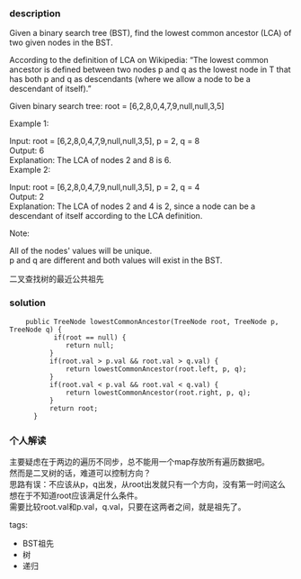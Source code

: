 ### description    
  Given a binary search tree (BST), find the lowest common ancestor (LCA) of two given nodes in the BST.  
    
  According to the definition of LCA on Wikipedia: “The lowest common ancestor is defined between two nodes p and q as the lowest node in T that has both p and q as descendants (where we allow a node to be a descendant of itself).”  
    
  Given binary search tree:  root = [6,2,8,0,4,7,9,null,null,3,5]  
    
    
     
    
  Example 1:  
    
  Input: root = [6,2,8,0,4,7,9,null,null,3,5], p = 2, q = 8  
  Output: 6  
  Explanation: The LCA of nodes 2 and 8 is 6.  
  Example 2:  
    
  Input: root = [6,2,8,0,4,7,9,null,null,3,5], p = 2, q = 4  
  Output: 2  
  Explanation: The LCA of nodes 2 and 4 is 2, since a node can be a descendant of itself according to the LCA definition.  
     
    
  Note:  
    
  All of the nodes' values will be unique.  
  p and q are different and both values will exist in the BST.  
    
  二叉查找树的最近公共祖先  
### solution    
```    
    public TreeNode lowestCommonAncestor(TreeNode root, TreeNode p, TreeNode q) {  
           if(root == null) {  
              return null;  
          }  
          if(root.val > p.val && root.val > q.val) {  
              return lowestCommonAncestor(root.left, p, q);  
          }  
          if(root.val < p.val && root.val < q.val) {  
              return lowestCommonAncestor(root.right, p, q);  
          }  
          return root;  
      }  
```    
    
### 个人解读    
  主要疑虑在于两边的遍历不同步，总不能用一个map存放所有遍历数据吧。  
  然而是二叉树的话，难道可以控制方向？  
  思路有误：不应该从p，q出发，从root出发就只有一个方向，没有第一时间这么想在于不知道root应该满足什么条件。  
  需要比较root.val和p.val，q.val，只要在这两者之间，就是祖先了。  
    
tags:    
  -  BST祖先  
  -  树  
  -  递归  
